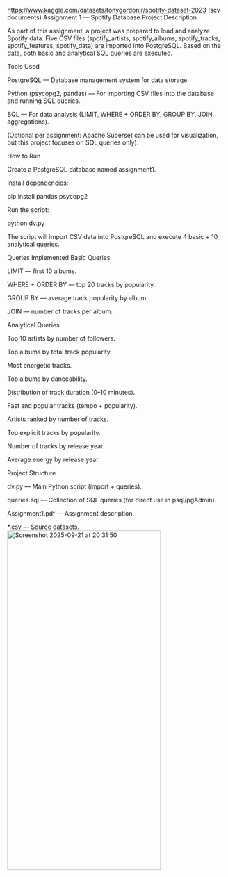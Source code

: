 https://www.kaggle.com/datasets/tonygordonjr/spotify-dataset-2023 (scv documents)
Assignment 1 — Spotify Database
Project Description

As part of this assignment, a project was prepared to load and analyze Spotify data.
Five CSV files (spotify_artists, spotify_albums, spotify_tracks, spotify_features, spotify_data) are imported into PostgreSQL.
Based on the data, both basic and analytical SQL queries are executed.

Tools Used

PostgreSQL — Database management system for data storage.

Python (psycopg2, pandas) — For importing CSV files into the database and running SQL queries.

SQL — For data analysis (LIMIT, WHERE + ORDER BY, GROUP BY, JOIN, aggregations).

(Optional per assignment: Apache Superset can be used for visualization, but this project focuses on SQL queries only).

How to Run

Create a PostgreSQL database named assignment1.

Install dependencies:

pip install pandas psycopg2


Run the script:

python dv.py


The script will import CSV data into PostgreSQL and execute 4 basic + 10 analytical queries.

Queries Implemented
Basic Queries

LIMIT — first 10 albums.

WHERE + ORDER BY — top 20 tracks by popularity.

GROUP BY — average track popularity by album.

JOIN — number of tracks per album.

Analytical Queries

Top 10 artists by number of followers.

Top albums by total track popularity.

Most energetic tracks.

Top albums by danceability.

Distribution of track duration (0–10 minutes).

Fast and popular tracks (tempo + popularity).

Artists ranked by number of tracks.

Top explicit tracks by popularity.

Number of tracks by release year.

Average energy by release year.

Project Structure

dv.py — Main Python script (import + queries).

queries.sql — Collection of SQL queries (for direct use in psql/pgAdmin).

Assignment1.pdf — Assignment description.

*.csv — Source datasets.
<img width="353" height="782" alt="Screenshot 2025-09-21 at 20 31 50" src="https://github.com/user-attachments/assets/fc31770e-0689-4524-9515-aba07fa515c8" />


